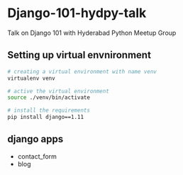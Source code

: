 # Django-101-hydpy-talk
Talk on Django 101 with Hyderabad Python Meetup Group

## Setting up virtual envnironment


```bash
# creating a virtual environment with name venv
virtualenv venv

# active the virtual environment
source ./venv/bin/activate

# install the requirements
pip install django==1.11


```


## django apps 

- contact_form
- blog
